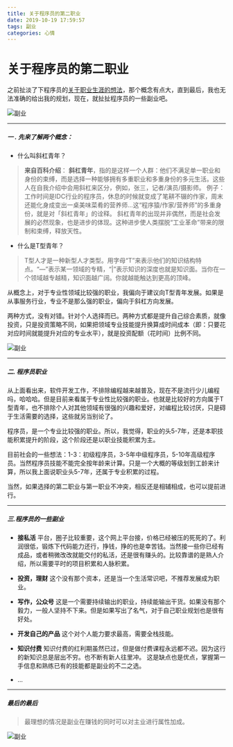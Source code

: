```yaml
---
title: 关于程序员的第二职业
date: 2019-10-19 17:59:57
tags: 副业
categories: 心情
---
```


# 关于程序员的第二职业

之前扯淡了下程序员的[关于职业生涯的想法](https://freefuncode.github.io/2019/10/01/%E5%85%B3%E4%BA%8E%E8%81%8C%E4%B8%9A%E7%94%9F%E6%B6%AF%E7%9A%84%E6%83%B3%E6%B3%95/)，那个概念有点大，直到最后，我也无法准确的给出我的规划，现在，就扯扯程序员的一些副业吧。

![副业](/images/副业1.jpg)

<!-- more -->

-----

##### 一 . 先来了解两个概念：
- 什么叫斜杠青年？

> **来自百科介绍**：
> **斜杠青年**，指的是这样一个人群：他们不满足单一职业和身份的束缚，而是选择一种能够拥有多重职业和多重身份的多元生活。这些人在自我介绍中会用斜杠来区分，例如，张三，记者/演员/摄影师。 
> 例子：工作时间是IDC行业的程序员，休息的时候就变成了笔耕不辍的作家，周末还能化身成变出一桌美味菜肴的营养师...这“程序猿/作家/营养师”的多重身份，就是对「斜杠青年」的诠释。
>斜杠青年的出现并非偶然，而是社会发展的必然现象，也是进步的体现。这种进步使人类摆脱“工业革命”带来的限制和束缚，释放天性。

- 什么是T型青年？
> T型人才是一种新型人才类型。用字母“T”来表示他们的知识结构特点。“—”表示某一领域的专精，“|”表示知识的深度也就是知识面。当你在一个领域越专越精，知识面越广阔。你就越能触达到更高的顶峰。

从概念上，对于专业性领域比较强的职业，我偏向于建议向T型青年发展。如果是从事服务行业，专业不是那么强的职业，偏向于斜杠方向发展。

两种方式，没有对错。针对个人选择而已。两种方式都是提升自己综合素质，就像投资，只是投资策略不同，如果把领域专业技能提升换算成时间成本（即：只要花对应时间就能提升对应的专业水平），就是投资配额（花时间）比例不同。

![副业](/images/副业2.jpg)

-----

##### 二. 程序员职业
从上面看出来，软件开发工作，不排除编程越来越普及，现在不是流行少儿编程吗，哈哈哈。但是目前来看属于专业性比较强的职业。也就是比较好的方向属于T型青年，也不排除个人对其他领域有很强的兴趣和爱好，对编程比较讨厌，只是碍于生活需要的选择，这些就另当别论了。

程序员，是一个专业比较强的职业。所以，我觉得，职业的头5-7年，还是本职技能积累提升的阶段，这个阶段还是以职业技能积累为主。

目前社会的一些想法：1-3：初级程序员，3-5年中级程序员，5-10年高级程序员。当然程序员技能不能完全按年龄来计算。只是一个大概的等级划到工龄来计算，所以我上面说职业头5-7年，还属于专业积累的过程。

当然，如果选择的第二职业与第一职业不冲突，相反还是相辅相成，也可以提前进行。

-----

##### 三.程序员的一些副业

- **接私活**
平台，圈子比较重要，这个网上平台接，价格已经被压的死死的了。利润很低，锻炼下代码能力还行，挣钱，挣的也是幸苦钱。当然接一些你已经有成品，或者稍微改改就能交付的私活，还是很有赚头的。比较靠谱的是熟人介绍，所以需要平时的项目积累和人脉积累。

- **投资，理财**
这个没有那个资本，还是当一个生活常识吧，不推荐发展成为职业。

- **写作，公众号**
这是一个需要持续输出的职业，持续能输出干货。如果没有那个毅力，一般人坚持不下来。但是如果写出了名气，对于自己职业规划也是很有好处。

- **开发自己的产品**
这个对个人能力要求最高，需要全栈技能。

- **知识付费**
知识付费的红利期虽然已过，但是做付费课程永远都不迟。因为这行的新知识总是层出不穷。也不断有新人往里冲。
这是缺点也是优点，掌握第一手信息和熟练已有的技能都是副业的不二之选。

- ...

------

##### 最后的最后
> 最理想的情况是副业在赚钱的同时可以对主业进行属性加成。

![副业](/images/副业3.jpg)